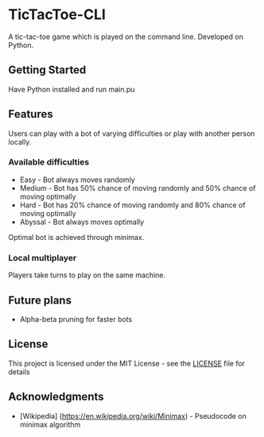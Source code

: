 # TicTacToe-CLI

A tic-tac-toe game which is played on the command line. Developed on Python.

## Getting Started

Have Python installed and run main.pu

## Features

Users can play with a bot of varying difficulties or play with another person locally.

### Available difficulties

* Easy - Bot always moves randomly
* Medium - Bot has 50% chance of moving randomly and 50% chance of moving optimally
* Hard - Bot has 20% chance of moving randomly and 80% chance of moving optimally
* Abyssal - Bot always moves optimally

Optimal bot is achieved through minimax.

### Local multiplayer

Players take turns to play on the same machine.

## Future plans

* Alpha-beta pruning for faster bots

## License

This project is licensed under the MIT License - see the [LICENSE](LICENSE) file for details

## Acknowledgments

* [Wikipedia] (https://en.wikipedia.org/wiki/Minimax) - Pseudocode on minimax algorithm

